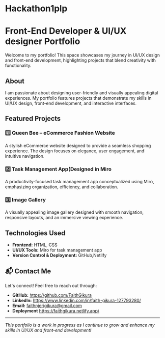 # Hackathon1plp
#  Front-End Developer & UI/UX designer Portfolio  

Welcome to my portfolio! This space showcases my journey in UI/UX design and front-end development, highlighting projects that blend creativity with functionality.  

##  About  
I am passionate about designing user-friendly and visually appealing digital experiences. My portfolio features projects that demonstrate my skills in UI/UX design, front-end development, and interactive interfaces.  

##  Featured Projects  
### 1️⃣ **Queen Bee – eCommerce Fashion Website**  
A stylish eCommerce website designed to provide a seamless shopping experience. The design focuses on elegance, user engagement, and intuitive navigation.  

### 2️⃣ **Task Management App(Designed in Miro**  
A productivity-focused task management app conceptualized using Miro, emphasizing organization, efficiency, and collaboration.  

### 3️⃣ **Image Gallery**  
A visually appealing image gallery designed with smooth navigation, responsive layouts, and an immersive viewing experience.  

## Technologies Used  
- **Frontend:** HTML, CSS 
- **UI/UX Tools:** Miro for task management app  
- **Version Control & Deployment:** GitHub,Netlify  

## 📬 Contact Me  
Let's connect! Feel free to reach out through:  
- **GitHub:** https://github.com/FaithGikura
- **LinkedIn:** https://www.linkedin.com/in/faith-gikura-127793280/ 
- **Email:** faithnjerigikura@gmail.com
- **Deployment** https://faithgikura.netlify.app/

---

*This portfolio is a work in progress as I continue to grow and enhance my skills in UI/UX and front-end development!*  
